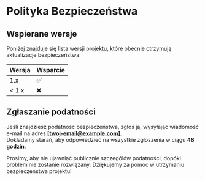 # Polityka Bezpieczeństwa

## Wspierane wersje

Poniżej znajduje się lista wersji projektu, które obecnie otrzymują aktualizacje bezpieczeństwa:

| Wersja | Wsparcie          |
|--------|-------------------|
| 1.x    | :white_check_mark: |
| < 1.x  | :x:               |

## Zgłaszanie podatności

Jeśli znajdziesz podatność bezpieczeństwa, zgłoś ją, wysyłając wiadomość e-mail na adres **[twoj-email@example.com]**.  
Dokładamy starań, aby odpowiedzieć na wszystkie zgłoszenia w ciągu **48 godzin**.

Prosimy, aby nie ujawniać publicznie szczegółów podatności, dopóki problem nie zostanie rozwiązany. Dziękujemy za pomoc w utrzymaniu bezpieczeństwa projektu!
